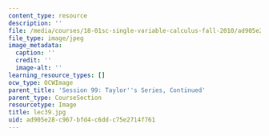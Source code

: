 ```yaml
---
content_type: resource
description: ''
file: /media/courses/18-01sc-single-variable-calculus-fall-2010/ad905e28c967bfd4c6ddc75e2714f761_lec39.jpg
file_type: image/jpeg
image_metadata:
  caption: ''
  credit: ''
  image-alt: ''
learning_resource_types: []
ocw_type: OCWImage
parent_title: 'Session 99: Taylor''s Series, Continued'
parent_type: CourseSection
resourcetype: Image
title: lec39.jpg
uid: ad905e28-c967-bfd4-c6dd-c75e2714f761
---
```

